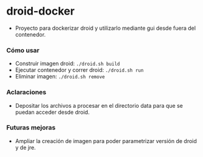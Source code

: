 # droid-docker

- Proyecto para dockerizar droid y utilizarlo mediante gui desde fuera del contenedor.

### Cómo usar
- Construir imagen droid: `./droid.sh build`
- Ejecutar contenedor y correr droid: `./droid.sh run`
- Eliminar imagen: `./droid.sh remove`

### Aclaraciones
- Depositar los archivos a procesar en el directorio data para que se puedan acceder desde droid.

### Futuras mejoras
- Ampliar la creación de imagen para poder parametrizar versión de droid y de jre.
